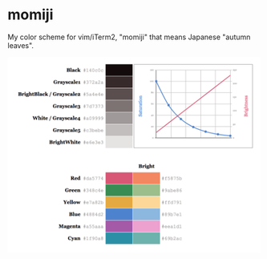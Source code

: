 # momiji

My color scheme for vim/iTerm2, "momiji" that means Japanese "autumn leaves".

![ANSI Colors](./momiji-colors.png?raw=true)

